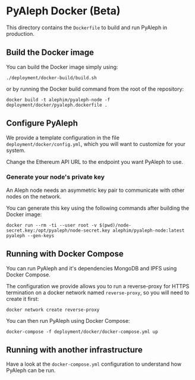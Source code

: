 # PyAleph Docker (Beta)

This directory contains the `Dockerfile` to build and run PyAleph in production.

## Build the Docker image

You can build the Docker image simply using:
```shell script
./deployment/docker-build/build.sh
```

or by running the Docker build command from the root of the repository:
```shell script
docker build -t alephim/pyaleph-node -f deployment/docker/pyaleph.dockerfile .
```

## Configure PyAleph

We provide a template configuration in the file `deployment/docker/config.yml`,
which you will want to customize for your system.

Change the Ethereum API URL to the endpoint you want PyAleph to use.

### Generate your node's private key

An Aleph node needs an asymmetric key pair to communicate with other nodes on the network.

You can generate this key using the following commands after building the Docker image:
```shell script
docker run --rm -ti --user root -v $(pwd)/node-secret.key:/opt/pyaleph/node-secret.key alephim/pyaleph-node:latest pyaleph --gen-keys
```

## Running with Docker Compose

You can run PyAleph and it's dependencies MongoDB and IPFS using Docker Compose.

The configuration we provide allows you to run a reverse-proxy for HTTPS termination
on a docker network named `reverse-proxy`, so you will need to create it first:
 
```shell script
docker network create reverse-proxy
```

You can then run PyAleph using Docker Compose:
```shell script
docker-compose -f deployment/docker/docker-compose.yml up
```

## Running with another infrastructure

Have a look at the `docker-compose.yml` configuration to understand how PyAleph
can be run.
